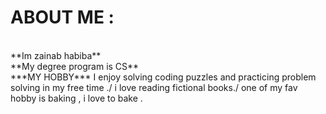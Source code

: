 # ABOUT ME :
<br/>
**Im zainab habiba** 
<br/>
**My degree program is CS**
<br/>
***MY HOBBY***
I enjoy solving coding puzzles and practicing problem solving in my free time ./
i love reading fictional books./
one of my fav hobby is baking , i love to bake .

